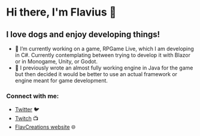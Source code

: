# Hi there, I'm Flavius 👋

## I love dogs and enjoy developing things!
- 🔭 I’m currently working on a game, RPGame Live, which I am developing in C#. Currently contemplating between trying to develop it with Blazor or in Monogame, Unity, or Godot. 
- 🌱 I previously wrote an almost fully working engine in Java for the game but then decided it would be better to use an actual framework or engine meant for game development.

### Connect with me:

- [Twitter](http://twitter.com/flavcreations) :bird:
- [Twitch](http://twitch.tv/FlavCreations) 📺  
- [FlavCreations website](https://flavcreations.com) 🌐
